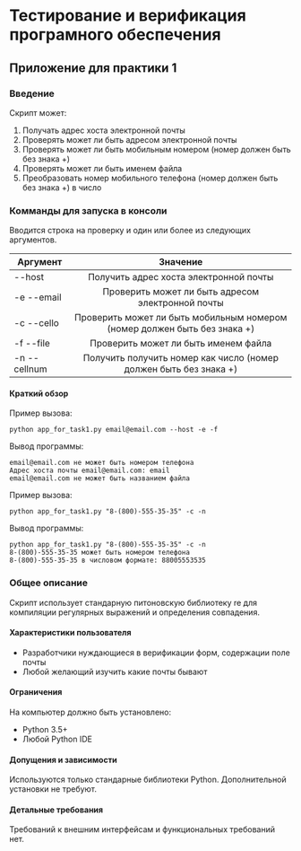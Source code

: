 # Тестирование и верификация програмного обеспечения

## Приложение для практики 1

### Введение

Скрипт может:

1. Получать адрес хоста электронной почты
2. Проверять может ли быть адресом электронной почты 
3. Проверять может ли быть мобильным номером (номер должен быть без знака +)
4. Проверять может ли быть именем файла
5. Преобразовать номер мобильного телефона (номер должен быть без знака +) в число  

### Комманды для запуска в консоли

Вводится строка на проверку и один или более из следующих аргументов.

|Аргумент | Значение |
| ------------- |:-------------:|
| --host | Получить адрес хоста электронной почты
| -e --email | Проверить может ли быть адресом электронной почты
| -c --cello | Проверить может ли быть мобильным номером (номер должен быть без знака +)
| -f --file | Проверить может ли быть именем файла
| -n --cellnum | Получить получить номер как число (номер должен быть без знака +)

#### Краткий обзор

Пример вызова:

    python app_for_task1.py email@email.com --host -e -f
      
Вывод программы:

    email@email.com не может быть номером телефона
    Адрес хоста почты email@email.com: email
    email@email.com не может быть названием файла

Пример вызова:

    python app_for_task1.py "8-(800)-555-35-35" -c -n
      
Вывод программы:

    python app_for_task1.py "8-(800)-555-35-35" -c -n
    8-(800)-555-35-35 может быть номером телефона
    8-(800)-555-35-35 в числовом формате: 88005553535
    
### Общее описание

Скрипт использует стандарную питоновскую библиотеку re для компиляции регулярных выражений и определения совпадения.

#### Характеристики пользователя

- Разработчики нуждающиеся в верификации форм, содержации поле почты
- Любой желающий изучить какие почты бывают

#### Ограничения

На компьютер должно быть установлено:

- Python 3.5+
- Любой Python IDE

#### Допущения и зависимости

Используются только стандарные библиотеки Python. Дополнительной установки не требуют.

#### Детальные требования

Требований к внешним интерфейсам и функциональных требований нет.

